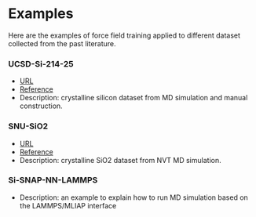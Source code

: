 # Examples

Here are the examples of force field training applied to different dataset collected from the past literature.

### UCSD-Si-214-25
- [URL](https://github.com/materialsvirtuallab/mlearn/tree/master/data/Si)
- [Reference](https://arxiv.org/pdf/1906.08888.pdf)
- Description: crystalline silicon dataset from MD simulation and manual construction.

### SNU-SiO2
- [URL](https://github.com/MDIL-SNU/SIMPLE-NN/tree/master/examples/SiO2/ab_initio_output)
- [Reference](https://doi.org/10.1016/j.cpc.2019.04.014)
- Description: crystalline SiO2 dataset from NVT MD simulation.

### Si-SNAP-NN-LAMMPS
- Description: an example to explain how to run MD simulation based on the LAMMPS/MLIAP interface
